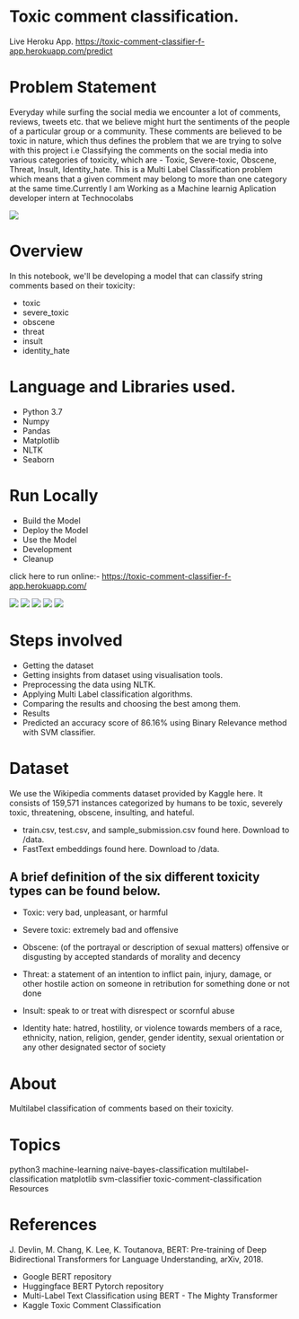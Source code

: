 # Toxic comment classification.

Live Heroku App. https://toxic-comment-classifier-f-app.herokuapp.com/predict
# Problem Statement
Everyday while surfing the social media we encounter a lot of comments, reviews, tweets etc. that we believe might hurt the sentiments of the people of a particular group or a community. These comments are believed to be toxic in nature, which thus defines the problem that we are trying to solve with this project i.e Classifying the comments on the social media into various categories of toxicity, which are - Toxic, Severe-toxic, Obscene, Threat, Insult, Identity_hate. This is a Multi Label Classification problem which means that a given comment may belong to more than one category at the same time.Currently I am  Working as a Machine learnig Aplication developer intern at Technocolabs

![](/static/image/main.jpg)

# Overview
In this notebook, we'll be developing a model that can classify string comments based on their toxicity:

* toxic
* severe_toxic
* obscene
* threat
* insult
* identity_hate

#  Language and Libraries used.

* Python 3.7
* Numpy
* Pandas
* Matplotlib
* NLTK
* Seaborn

# Run Locally
* Build the Model
* Deploy the Model
* Use the Model
* Development
* Cleanup

click here to run online:-  https://toxic-comment-classifier-f-app.herokuapp.com/

![](static/image/first.png)
![](static/image/second.png)
![](static/image/third.png)
![](static/image/fourth.png)
![](static/image/fifth.png)

# Steps involved

* Getting the dataset
* Getting insights from dataset using visualisation tools.
* Preprocessing the data using NLTK.
* Applying Multi Label classification algorithms.
* Comparing the results and choosing the best among them.
* Results
* Predicted an accuracy score of 86.16% using Binary Relevance method with SVM classifier.

# Dataset
We use the Wikipedia comments dataset provided by Kaggle here. It consists of 159,571 instances categorized by humans to be toxic, severely toxic, threatening, obscene, insulting, and hateful.
* train.csv, test.csv, and sample_submission.csv found here. Download to /data.
* FastText embeddings found here. Download to /data.

## A brief definition of the six different toxicity types can be found below.
* Toxic: very bad, unpleasant, or harmful

* Severe toxic: extremely bad and offensive

* Obscene: (of the portrayal or description of sexual matters) offensive or disgusting by accepted standards of morality and decency

* Threat: a statement of an intention to inflict pain, injury, damage, or other hostile action on someone in retribution for something done or not done

* Insult: speak to or treat with disrespect or scornful abuse

* Identity hate: hatred, hostility, or violence towards members of a race, ethnicity, nation, religion, gender, gender identity, sexual orientation or any other designated sector of society

# About

Multilabel classification of comments based on their toxicity.

# Topics
python3 machine-learning naive-bayes-classification multilabel-classification matplotlib svm-classifier toxic-comment-classification
Resources

# References

J. Devlin, M. Chang, K. Lee, K. Toutanova, BERT: Pre-training of Deep Bidirectional Transformers for Language Understanding, arXiv, 2018.
* Google BERT repository
* Huggingface BERT Pytorch repository
* Multi-Label Text Classification using BERT - The Mighty Transformer
* Kaggle Toxic Comment Classification
